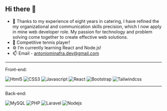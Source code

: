## Hi there 👋

- 👋 Thanks to my experience of eight years in catering, I have refined the my organizational and communication skills precision, which I now apply in mine web developer role. My passion for technology and problem solving come together to create effective web solutions.
- 🏸 Competitive tennis player!
- ⚙️ I’m currently learning React and Node.js!
- 📫 Email - antoniominafra.dev@gmail.com

<hr />
    Front-end:
<p>
   <img alt="Html5" src="https://img.shields.io/badge/HTML5-e64e03?style=flat-square&logo=html5&logoColor=white" />
   <img alt="CSS3" src="https://img.shields.io/badge/CSS3-1572B6?style=flat-square&logo=css3&logoColor=white" />
   <img alt="Javascript" src="https://img.shields.io/badge/JavaScript-323330?style=flat-square&logo=javascript&logoColor=F7DF1E" />
   <img alt="React" src="https://img.shields.io/badge/React-20232A?style=flat-square&logo=react&logoColor=61DAFB" />
   <img alt="Bootstrap" src="https://img.shields.io/badge/Bootstrap-9b1fde?style=flat-square&logo=bootstrap&logoColor=white" />
   <img alt="Tailwindcss" src="https://img.shields.io/badge/TailwindCSS-1e04c9?style=flat-square&logo=tailwindcss3&logoColor=white" />
   <!-- <img alt="VueJS" src="https://img.shields.io/badge/Vue.js-35495E?style=flat-square&logo=vuedotjs&logoColor=4FC08D" /> -->
</p>
  <hr />
  Back-end:
<p>
  <img alt="MySQL" src="https://img.shields.io/badge/MySQL-005C84?style=flat-square&logo=mysql&logoColor=white" />
  <img alt="PHP" src="https://img.shields.io/badge/PHP-777BB4?style=flat-square&logo=php&logoColor=white" />
  <img alt="Laravel" src="https://img.shields.io/badge/Laravel-C72525?style=flat-square&logo=laravel&logoColor=white" />
    <img alt="Nodejs" src="https://img.shields.io/badge/-Nodejs-43853d?style=flat-square&logo=Node.js&logoColor=white" />
  <!--
  <img alt="Expressjs" src="https://img.shields.io/badge/Express.js-B9B900?style=flat-square&logo=express&logoColor=white" />
  
   -->
</p>
<hr />

<p><a href="https://www.linkedin.com/in/antonio-minafra-webdeveloper/" target="_blank"><img alt="LinkedIn" src="https://img.shields.io/badge/linkedin-%230077B5.svg?&style=for-the-badge&logo=linkedin&logoColor=white" /></a></p>
